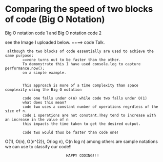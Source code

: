# Comparing the speed of two blocks of code  (Big O Notation)
Big O notation code 1 and Big O notation code 2

see the Image I uploaded below.
====> 
      code Talk.
      
     although the two blocks of code essentially are used to achieve the same purpose:
            ==>one turns out to be faster than the other.
            To demonstrate this I have used console.log to capture performance.now();
            on a simple example. 
            
            
            This approach is more of a time complexity than space complexity using the Big O notation 
            
            code one falls under o(n) while code two falls under O(1)
            what does this mean?
            code two uses a constant number of operations regrdless of the size of n.
            code 1 operations are not constant.They tend to increase with an increase in the value of n
            this impacts the time taken to get the desired output.
            
            code two would thus be faster than code one!
            
            
  O(1), O(n), O(n^{2}), O(log n), O(n log n) among others are sample notations we can use to classify our code!!
  
 
                                HAPPY CODING!!! 
            
         
            
            
